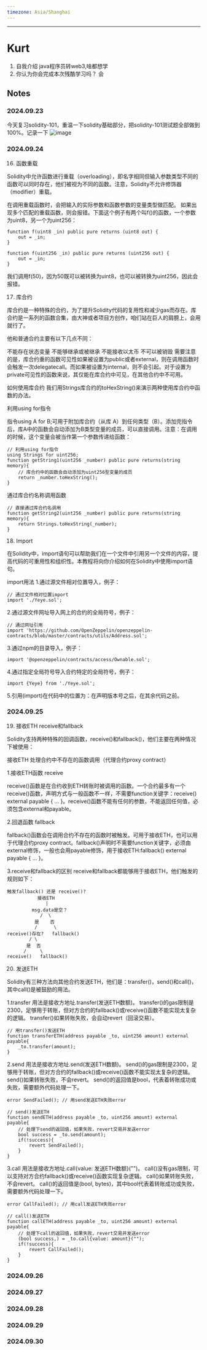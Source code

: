 ```yaml
---
timezone: Asia/Shanghai
---
```


---

# Kurt

1. 自我介绍
java程序员转web3,啥都想学
2. 你认为你会完成本次残酷学习吗？
   会
## Notes

<!-- Content_START -->
### 2024.09.23
今天复习solidity-101，重温一下solidity基础部分，把solidity-101测试题全部做到100%。记录一下
![image](https://github.com/user-attachments/assets/b532428b-953a-4a66-9171-f5b78dd70f5c)

### 2024.09.24
16. 函数重载
    
Solidity中允许函数进行重载（overloading），即名字相同但输入参数类型不同的函数可以同时存在，他们被视为不同的函数。注意，Solidity不允许修饰器（modifier）重载。

在调用重载函数时，会把输入的实际参数和函数参数的变量类型做匹配。 如果出现多个匹配的重载函数，则会报错。下面这个例子有两个叫f()的函数，一个参数为uint8，另一个为uint256：
```
function f(uint8 _in) public pure returns (uint8 out) {
    out = _in;
}

function f(uint256 _in) public pure returns (uint256 out) {
    out = _in;
}
```
我们调用f(50)，因为50既可以被转换为uint8，也可以被转换为uint256，因此会报错。

17. 库合约
    
库合约是一种特殊的合约，为了提升Solidity代码的复用性和减少gas而存在。库合约是一系列的函数合集，由大神或者项目方创作，咱们站在巨人的肩膀上，会用就行了。

他和普通合约主要有以下几点不同：

不能存在状态变量
不能够继承或被继承
不能接收以太币
不可以被销毁
需要注意的是，库合约重的函数可见性如果被设置为public或者external，则在调用函数时会触发一次delegatecall。而如果被设置为internal，则不会引起。对于设置为private可见性的函数来说，其仅能在库合约中可见，在其他合约中不可用。

如何使用库合约
我们用Strings库合约的toHexString()来演示两种使用库合约中函数的办法。

利用using for指令

指令using A for B;可用于附加库合约（从库 A）到任何类型（B）。添加完指令后，库A中的函数会自动添加为B类型变量的成员，可以直接调用。注意：在调用的时候，这个变量会被当作第一个参数传递给函数：
```
// 利用using for指令
using Strings for uint256;
function getString1(uint256 _number) public pure returns(string memory){
    // 库合约中的函数会自动添加为uint256型变量的成员
    return _number.toHexString();
}
```

通过库合约名称调用函数
```
// 直接通过库合约名调用
function getString2(uint256 _number) public pure returns(string memory){
    return Strings.toHexString(_number);
}
```
18. Import

在Solidity中，import语句可以帮助我们在一个文件中引用另一个文件的内容，提高代码的可重用性和组织性。本教程将向你介绍如何在Solidity中使用import语句。

import用法
1.通过源文件相对位置导入，例子：
```
// 通过文件相对位置import
import './Yeye.sol';
```
2.通过源文件网址导入网上的合约的全局符号，例子：
```
// 通过网址引用
import 'https://github.com/OpenZeppelin/openzeppelin-contracts/blob/master/contracts/utils/Address.sol';
```
3.通过npm的目录导入，例子：
```
import '@openzeppelin/contracts/access/Ownable.sol';
```
4.通过指定全局符号导入合约特定的全局符号，例子：
```
import {Yeye} from './Yeye.sol';
```
5.引用(import)在代码中的位置为：在声明版本号之后，在其余代码之前。

### 2024.09.25
19. 接收ETH receive和fallback

Solidity支持两种特殊的回调函数，receive()和fallback()，他们主要在两种情况下被使用：

接收ETH
处理合约中不存在的函数调用（代理合约proxy contract）

1.接收ETH函数 receive

receive()函数是在合约收到ETH转账时被调用的函数。一个合约最多有一个receive()函数，声明方式与一般函数不一样，不需要function关键字：receive() external payable { ... }。receive()函数不能有任何的参数，不能返回任何值，必须包含external和payable。

2.回退函数 fallback

fallback()函数会在调用合约不存在的函数时被触发。可用于接收ETH，也可以用于代理合约proxy contract。fallback()声明时不需要function关键字，必须由external修饰，一般也会用payable修饰，用于接收ETH:fallback() external payable { ... }。

3.receive和fallback的区别
receive和fallback都能够用于接收ETH，他们触发的规则如下：
```
触发fallback() 还是 receive()?
           接收ETH
              |
         msg.data是空？
            /  \
          是    否
          /      \
receive()存在?   fallback()
        / \
       是  否
      /     \
receive()   fallback()
```
20. 发送ETH
    
Solidity有三种方法向其他合约发送ETH，他们是：transfer()，send()和call()，其中call()是被鼓励的用法。

1.transfer
用法是接收方地址.transfer(发送ETH数额)。
transfer()的gas限制是2300，足够用于转账，但对方合约的fallback()或receive()函数不能实现太复杂的逻辑。
transfer()如果转账失败，会自动revert（回滚交易）。

```
// 用transfer()发送ETH
function transferETH(address payable _to, uint256 amount) external payable{
    _to.transfer(amount);
}
```

2.send
用法是接收方地址.send(发送ETH数额)。
send()的gas限制是2300，足够用于转账，但对方合约的fallback()或receive()函数不能实现太复杂的逻辑。
send()如果转账失败，不会revert。
send()的返回值是bool，代表着转账成功或失败，需要额外代码处理一下。
```
error SendFailed(); // 用send发送ETH失败error

// send()发送ETH
function sendETH(address payable _to, uint256 amount) external payable{
    // 处理下send的返回值，如果失败，revert交易并发送error
    bool success = _to.send(amount);
    if(!success){
        revert SendFailed();
    }
}
```
3.call
用法是接收方地址.call{value: 发送ETH数额}("")。
call()没有gas限制，可以支持对方合约fallback()或receive()函数实现复杂逻辑。
call()如果转账失败，不会revert。
call()的返回值是(bool, bytes)，其中bool代表着转账成功或失败，需要额外代码处理一下。
```
error CallFailed(); // 用call发送ETH失败error

// call()发送ETH
function callETH(address payable _to, uint256 amount) external payable{
    // 处理下call的返回值，如果失败，revert交易并发送error
    (bool success,) = _to.call{value: amount}("");
    if(!success){
        revert CallFailed();
    }
}
```
### 2024.09.26

### 2024.09.27

### 2024.09.28

### 2024.09.29

### 2024.09.30

<!-- Content_END -->
